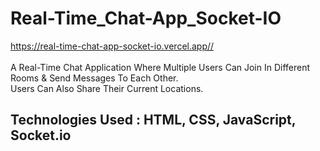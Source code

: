 # Real-Time_Chat-App_Socket-IO
https://real-time-chat-app-socket-io.vercel.app//<br><br>
A Real-Time Chat Application Where Multiple Users Can Join In Different Rooms &amp; Send Messages To Each Other.<br>
Users Can Also Share Their Current Locations.<br>
## Technologies Used : HTML, CSS, JavaScript, Socket.io
